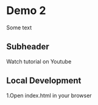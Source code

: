 # Demo 2
Some text

## Subheader

Watch tutorial on Youtube

## Local Development

1.Open index.html in your browser